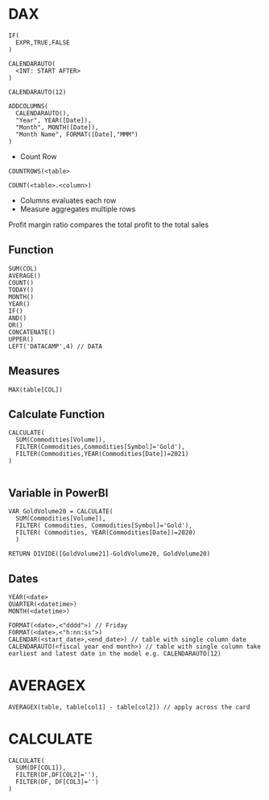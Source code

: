 # DAX

```
IF(
  EXPR,TRUE,FALSE
)
```
```
CALENDARAUTO(
  <INT: START AFTER>
)

CALENDARAUTO(12)
```

```
ADDCOLUMNS(
  CALENDARAUTO(),
  "Year", YEAR([Date]),
  "Month", MONTH([Date]),
  "Month Name", FORMAT([Date],"MMM")
)

```

* Count Row
```
COUNTROWS(<table>
```
```
COUNT(<table>.<column>)
```



* Columns evaluates each row
* Measure aggregates multiple rows 

Profit margin ratio compares the total profit to the total sales

## Function
```
SUM(COL)
AVERAGE()
COUNT()
TODAY()
MONTH()
YEAR()
IF()
AND()
OR()
CONCATENATE()
UPPER()
LEFT('DATACAMP',4) // DATA
```

## Measures
```
MAX(table[COL])
```

## Calculate Function
```
CALCULATE(
  SUM(Commodities[Volume]),
  FILTER(Commodities,Commodities[Symbol]='Gold'),
  FILTER(Commodities,YEAR(Commodities[Date])=2021)
)
```
```

```

## Variable in PowerBI
```
VAR GoldVolume20 = CALCULATE(
  SUM(Commodities[Volume]),
  FILTER( Commodities, Commodities[Symbol]='Gold'),
  FILTER( Commodities, YEAR(Commodities[Date])=2020)
  )
  
RETURN DIVIDE([GoldVolume21]-GoldVolume20, GoldVolume20)
```

## Dates
```
YEAR(<date>
QUARTER(<datetime>)
MONTH(<datetime>)

FORMAT(<date>,<"dddd">) // Friday
FORMAT(<date>,<"h:nn:ss">)
CALENDAR(<start_date>,<end_date>) // table with single column date
CALENDARAUTO(<fiscal year end month>) // table with single column take earliest and latest date in the model e.g. CALENDARAUTO(12)
```

# AVERAGEX

```
AVERAGEX(table, table[col1] - table[col2]) // apply across the card 
```

# CALCULATE
```
CALCULATE(
  SUM(DF[COL1]),
  FILTER(DF,DF[COL2]=''),
  FILTER(DF, DF[COL3]='')
)
```
